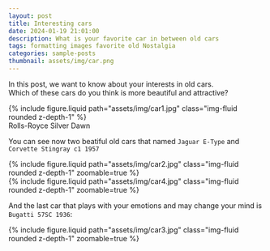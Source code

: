 ```yaml
---
layout: post
title: Interesting cars
date: 2024-01-19 21:01:00
description: What is your favorite car in between old cars
tags: formatting images favorite old Nostalgia
categories: sample-posts
thumbnail: assets/img/car.png
---
```


In this post, we want to know about your interests in old cars.<br />
Which of these cars do you think is more beautiful and attractive?

<div class="row mt-3">
    <div class="col-sm mt-3 mt-md-0">
        {% include figure.liquid path="assets/img/car1.jpg" class="img-fluid rounded z-depth-1" %}
    </div>
</div>
<div class="caption">
    Rolls-Royce Silver Dawn
</div>

You can see now two beatiful old cars that named `Jaguar E-Type` and `Corvette Stingray c1 1957`

<div class="row mt-3">
    <div class="col-sm mt-3 mt-md-0">
        {% include figure.liquid path="assets/img/car2.jpg" class="img-fluid rounded z-depth-1" zoomable=true %}
    </div>
    <div class="col-sm mt-3 mt-md-0">
        {% include figure.liquid path="assets/img/car4.jpg" class="img-fluid rounded z-depth-1" zoomable=true %}
    </div>
</div>

And the last car that plays with your emotions and may change your mind is `Bugatti 57SC 1936`:

<div class="row mt-3">
    <div class="col-sm mt-3 mt-md-0">
        {% include figure.liquid path="assets/img/car3.jpg" class="img-fluid rounded z-depth-1" zoomable=true %}
    </div>
</div>
